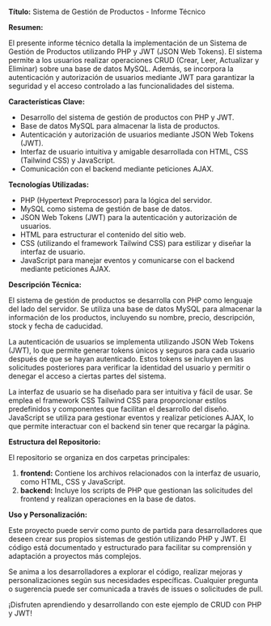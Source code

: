 **Título:** Sistema de Gestión de Productos - Informe Técnico

**Resumen:**

El presente informe técnico detalla la implementación de un Sistema de Gestión de Productos utilizando PHP y JWT (JSON Web Tokens). El sistema permite a los usuarios realizar operaciones CRUD (Crear, Leer, Actualizar y Eliminar) sobre una base de datos MySQL. Además, se incorpora la autenticación y autorización de usuarios mediante JWT para garantizar la seguridad y el acceso controlado a las funcionalidades del sistema.

**Características Clave:**

- Desarrollo del sistema de gestión de productos con PHP y JWT.
- Base de datos MySQL para almacenar la lista de productos.
- Autenticación y autorización de usuarios mediante JSON Web Tokens (JWT).
- Interfaz de usuario intuitiva y amigable desarrollada con HTML, CSS (Tailwind CSS) y JavaScript.
- Comunicación con el backend mediante peticiones AJAX.

**Tecnologías Utilizadas:**

- PHP (Hypertext Preprocessor) para la lógica del servidor.
- MySQL como sistema de gestión de base de datos.
- JSON Web Tokens (JWT) para la autenticación y autorización de usuarios.
- HTML para estructurar el contenido del sitio web.
- CSS (utilizando el framework Tailwind CSS) para estilizar y diseñar la interfaz de usuario.
- JavaScript para manejar eventos y comunicarse con el backend mediante peticiones AJAX.

**Descripción Técnica:**

El sistema de gestión de productos se desarrolla con PHP como lenguaje del lado del servidor. Se utiliza una base de datos MySQL para almacenar la información de los productos, incluyendo su nombre, precio, descripción, stock y fecha de caducidad.

La autenticación de usuarios se implementa utilizando JSON Web Tokens (JWT), lo que permite generar tokens únicos y seguros para cada usuario después de que se hayan autenticado. Estos tokens se incluyen en las solicitudes posteriores para verificar la identidad del usuario y permitir o denegar el acceso a ciertas partes del sistema.

La interfaz de usuario se ha diseñado para ser intuitiva y fácil de usar. Se emplea el framework CSS Tailwind CSS para proporcionar estilos predefinidos y componentes que facilitan el desarrollo del diseño. JavaScript se utiliza para gestionar eventos y realizar peticiones AJAX, lo que permite interactuar con el backend sin tener que recargar la página.

**Estructura del Repositorio:**

El repositorio se organiza en dos carpetas principales:

1. **frontend:** Contiene los archivos relacionados con la interfaz de usuario, como HTML, CSS y JavaScript.
2. **backend:** Incluye los scripts de PHP que gestionan las solicitudes del frontend y realizan operaciones en la base de datos.

**Uso y Personalización:**

Este proyecto puede servir como punto de partida para desarrolladores que deseen crear sus propios sistemas de gestión utilizando PHP y JWT. El código está documentado y estructurado para facilitar su comprensión y adaptación a proyectos más complejos.

Se anima a los desarrolladores a explorar el código, realizar mejoras y personalizaciones según sus necesidades específicas. Cualquier pregunta o sugerencia puede ser comunicada a través de issues o solicitudes de pull.

¡Disfruten aprendiendo y desarrollando con este ejemplo de CRUD con PHP y JWT!
